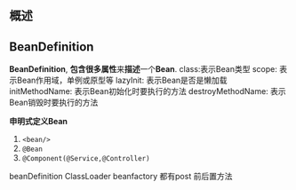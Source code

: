 

## 概述



## BeanDefinition

**BeanDefinition**, **包含很多属性**来**描述**一个**Bean**.
class:表示Bean类型
scope: 表示Bean作用域，单例或原型等
lazyInit: 表示Bean是否是懒加载
initMethodName: 表示Bean初始化时要执行的方法
destroyMethodName: 表示Bean销毁时要执行的方法



**申明式定义Bean**

1. `<bean/>`
2. `@Bean`
3. `@Component(@Service,@Controller)`



beanDefinition
ClassLoader
beanfactory
都有post 前后置方法